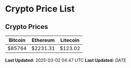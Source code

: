 # Crypto Price List

## Crypto Prices
| Bitcoin | Ethereum | Litecoin |
| ------- | -------- | -------- |
| $85764 | $2231.31 | $123.02 |
**Last Updated:** 2025-03-02 04:47 UTC
**Last Updated:** $DATE$
